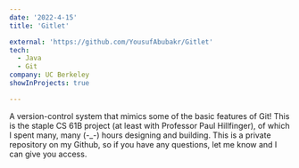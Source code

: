 ```yaml
---
date: '2022-4-15'
title: 'Gitlet'

external: 'https://github.com/YousufAbubakr/Gitlet'
tech:
  - Java
  - Git
company: UC Berkeley
showInProjects: true

---
```


A version-control system that mimics some of the basic features of Git! This is the staple CS 61B project (at least with Professor Paul Hillfinger), of which I spent many, many (-_-) hours designing and building. This is a private repository on my Github, so if you have any questions, let me know and I can give you access.
